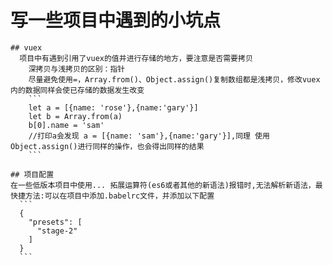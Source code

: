 # 写一些项目中遇到的小坑点

    ## vuex
      项目中有遇到引用了vuex的值并进行存储的地方，要注意是否需要拷贝
        深拷贝与浅拷贝的区别：指针
        尽量避免使用=，Array.from()、Object.assign()复制数组都是浅拷贝，修改vuex内的数据同样会使已存储的数据发生改变
        ```
        let a = [{name: 'rose'},{name:'gary'}]
        let b = Array.from(a)
        b[0].name = 'sam'
        //打印a会发现 a = [{name: 'sam'},{name:'gary'}],同理 使用Object.assign()进行同样的操作，也会得出同样的结果
        ```

    ## 项目配置
    在一些低版本项目中使用... 拓展运算符(es6或者其他的新语法)报错时,无法解析新语法，最快捷方法:可以在项目中添加.babelrc文件，并添加以下配置
      ```
      {
        "presets": [
          "stage-2"
        ]
      }
      ```